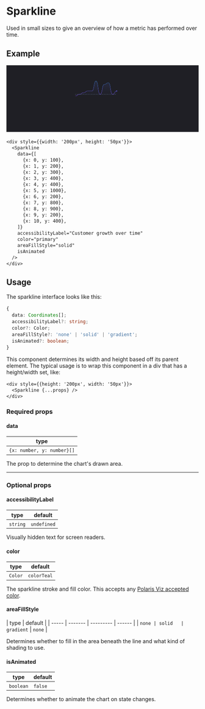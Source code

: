 # Sparkline

Used in small sizes to give an overview of how a metric has performed over time.

## Example

<img src="sparkline.png" alt="Sparkline example image" />

```tsx
<div style={{width: '200px', height: '50px'}}>
  <Sparkline
    data={[
      {x: 0, y: 100},
      {x: 1, y: 200},
      {x: 2, y: 300},
      {x: 3, y: 400},
      {x: 4, y: 400},
      {x: 5, y: 1000},
      {x: 6, y: 200},
      {x: 7, y: 800},
      {x: 8, y: 900},
      {x: 9, y: 200},
      {x: 10, y: 400},
    ]}
    accessibilityLabel="Customer growth over time"
    color="primary"
    areaFillStyle="solid"
    isAnimated
  />
</div>
```

## Usage

The sparkline interface looks like this:

```typescript
{
  data: Coordinates[];
  accessibilityLabel?: string;
  color?: Color;
  areaFillStyle?: 'none' | 'solid' | 'gradient';
  isAnimated?: boolean;
}
```

This component determines its width and height based off its parent element. The typical usage is to wrap this component in a div that has a height/width set, like:

```tsx
<div style={{height: '200px', width: '50px'}}>
  <Sparkline {...props} />
</div>
```

### Required props

#### data

| type                       |
| -------------------------- |
| `{x: number, y: number}[]` |

The prop to determine the chart's drawn area.

---

### Optional props

#### accessibilityLabel

| type     | default     |
| -------- | ----------- |
| `string` | `undefined` |

Visually hidden text for screen readers.

#### color

| type    | default     |
| ------- | ----------- |
| `Color` | `colorTeal` |

The sparkline stroke and fill color. This accepts any [Polaris Viz accepted color](/documentation/Polaris-Viz-colors.md).

#### areaFillStyle

| type  | default |
| ----- | ------- | --------- | ------ |
| `none | solid   | gradient` | `none` |

Determines whether to fill in the area beneath the line and what kind of shading to use.

#### isAnimated

| type      | default |
| --------- | ------- |
| `boolean` | `false` |

Determines whether to animate the chart on state changes.
